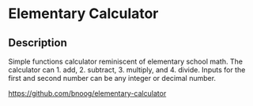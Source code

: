 # Elementary Calculator

## Description

</p>

Simple functions calculator reminiscent of elementary school math.
The calculator can 1. add, 2. subtract, 3. multiply, and 4. divide.
Inputs for the first and second number can be any integer or decimal number.

https://github.com/bnoog/elementary-calculator
